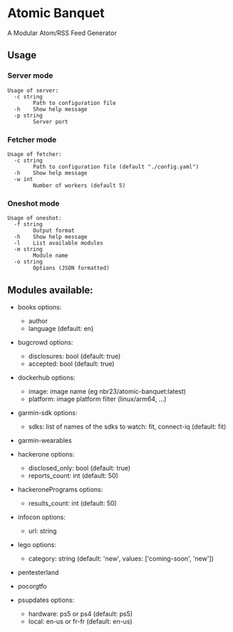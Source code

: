 # Atomic Banquet

A Modular Atom/RSS Feed Generator

## Usage

### Server mode

```
Usage of server:
  -c string
    	Path to configuration file
  -h	Show help message
  -p string
    	Server port
```

### Fetcher mode

```
Usage of fetcher:
  -c string
    	Path to configuration file (default "./config.yaml")
  -h	Show help message
  -w int
    	Number of workers (default 5)
```

### Oneshot mode

```
Usage of oneshot:
  -f string
    	Output format
  -h	Show help message
  -l	List available modules
  -m string
    	Module name
  -o string
    	Options (JSON formatted)
```

## Modules available:

  - books
	options:
	 - author
	 - language (default: en)

  - bugcrowd
	options:
	 - disclosures: bool (default: true)
	 - accepted: bool (default: true)

  - dockerhub
	options:
	 - image: image name (eg nbr23/atomic-banquet:latest)
	 - platform: image platform filter (linux/arm64, ...)

  - garmin-sdk
	options:
	 - sdks: list of names of the sdks to watch: fit, connect-iq (default: fit)

  - garmin-wearables

  - hackerone
	options:
	 - disclosed_only: bool (default: true)
	 - reports_count: int (default: 50)

  - hackeronePrograms
	options:
	 - results_count: int (default: 50)

  - infocon
	options:
	 - url: string

  - lego
	options:
	 - category: string (default: 'new', values: ['coming-soon', 'new'])

  - pentesterland

  - pocorgtfo

  - psupdates
	options:
	 - hardware: ps5 or ps4 (default: ps5)
	 - local: en-us or fr-fr (default: en-us)

